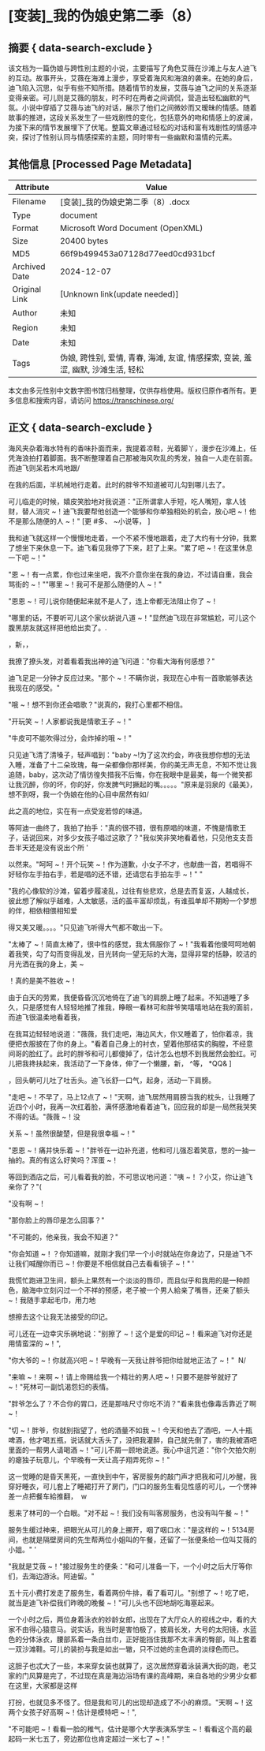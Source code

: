 # [变装]_我的伪娘史第二季（8）



## 摘要  { data-search-exclude }

<!-- tcd_abstract -->
该文档为一篇伪娘与跨性别主题的小说，主要描写了角色艾薇在沙滩上与友人迪飞的互动。故事开头，艾薇在海滩上漫步，享受着海风和海浪的袭来。在她的身后，迪飞陷入沉思，似乎有些不知所措。随着情节的发展，艾薇与迪飞之间的关系逐渐变得亲密。可儿则是艾薇的朋友，时不时在两者之间调侃，营造出轻松幽默的气氛。小说中穿插了艾薇与迪飞的对话，展示了他们之间微妙而又暧昧的情感。随着故事的推进，这段关系发生了一些戏剧性的变化，包括意外的吻和情感上的波澜，为接下来的情节发展埋下了伏笔。整篇文章通过轻松的对话和富有戏剧性的情感冲突，探讨了性别认同与情感探索的主题，同时带有一些幽默和温情的元素。

<!-- tcd_abstract_end -->

## 其他信息 [Processed Page Metadata]

| Attribute       | Value                                  |
|-----------------|----------------------------------------|
| Filename        | [变装]_我的伪娘史第二季（8）.docx                             |
| Type            | document                                 |
| Format          | Microsoft Word Document (OpenXML)                               |
| Size            | 20400 bytes                           |
| MD5             | 66f9b499453a07128d77eed0cd931bcf                                  |
| Archived Date   | 2024-12-07                             |
| Original Link   | [Unknown link(update needed)]                         |
| Author          | 未知                               |
| Region          | 未知                               |
| Date            | 未知                                 |
| Tags            | 伪娘, 跨性别, 爱情, 青春, 海滩, 友谊, 情感探索, 变装, 羞涩, 幽默, 沙滩生活, 轻松                                 |

本文由多元性别中文数字图书馆归档整理，仅供存档使用。版权归原作者所有。更多信息和搜索内容，请访问 <https://transchinese.org/>


## 正文 { data-search-exclude }

<!-- tcd_main_text -->
海风夹杂着海水特有的香味扑面而来，我提着凉鞋，光着脚丫，漫步在沙滩上，任凭海浪拍打着脚面。我不断整理着自己那被海风吹乱的秀发，独自一人走在前面。而迪飞则呆若木鸡地跟/

在我的后面，半机械地行走着。此时的胖爷不知道被可儿勾到哪儿去了。

可儿临走的时候，嬉皮笑脸地对我说道："正所谓拿人手短，吃人嘴短，拿人钱财，替人消灾 ~！迪飞我要帮他创造一个能够和你单独相处的机会，放心吧 ~！他不是那么随便的人 ~！" [更 #多、 ~小说等， ]

我和迪飞就这样一个慢慢地走着，一个不紧不慢地跟着，走了大约有十分钟，我累了想坐下来休息一下。迪飞看见我停了下来，赶了上来。"累了吧 ~！在这里休息一下吧 ~！"

"恩 ~！有一点累，你也过来坐吧，我不介意你坐在我的身边，不过请自重，我会骂街的 ~！""哪里 ~！我可不是那么随便的人 ~！"

"恩恩 ~！可儿说你随便起来就不是人了，连上帝都无法阻止你了 ~！

"哪里的话，不要听可儿这个家伙胡说八道 ~！"显然迪飞现在非常尴尬，可儿这个腹黑朋友就这样把他给出卖了。.

，新，，

我撩了撩头发，对着看着我出神的迪飞问道："你看大海有何感想？"

迪飞足足一分钟才反应过来。"那个 ~！不瞒你说，我现在心中有一首歌能够表达我现在的感受。"

"哦 ~！想不到你还会唱歌？"说真的，我打心里都不相信。

"开玩笑 ~！人家都说我是情歌王子 ~！"

"牛皮可不能吹得过分，会炸掉的哦 ~！"

只见迪飞清了清嗓子，轻声唱到："baby ~!为了这次约会，昨夜我想你想的无法入睡，准备了十二朵玫瑰，每一朵都像你那样美，你的美无声无息，不知不觉让我追随，baby，这次动了情彷徨失措我不后悔，你在我眼中是最美，每一个微笑都让我沉醉，你的坏，你的好，你发脾气时撅起的嘴。。。。。"原来是羽泉的《最美》，想不到呀，我一个伪娘在他的心目中居然有如/

此之高的地位，实在有一点受宠若惊的味道。

等阿迪一曲终了，我拍了拍手："真的很不错，很有原唱的味道，不愧是情歌王子，话说回来，对多少女孩子唱过这歌了？"我似笑非笑地看着他，只见他支支吾吾半天还是没有说出个所 '

以然来。"呵呵 ~！开个玩笑 ~！作为道歉，小女子不才，也献曲一首，若唱得不好轻你左手拍右手，若是唱的还不错，还请您右手拍左手 ~！" "

"我的心像软的沙滩，留着步履凌乱，过往有些悲欢，总是去而复返，人越成长，彼此想了解似乎越难，人太敏感，活的虽丰富却烦乱，有谁孤单却不期盼一个梦想的伴，相依相偎相知爱

得又美又暖。。。。"只见迪飞听得大气都不敢出一下。

"太棒了 ~！简直太棒了，很中性的感觉，我太佩服你了 ~！"我看着他傻呵呵地朝着我笑，勾了勾而变得乱发，目光转向一望无际的大海，显得非常的恬静，皎洁的月光洒在我的身上，美 ~

！真的是美不胜收 ~！

由于白天的劳累，我便昏昏沉沉地倚在了迪飞的肩膀上睡了起来。不知道睡了多久，只是感觉有人轻轻地推了推我，睁眼一看林可和胖爷笑嘻嘻地站在我的面前，而迪飞很温柔地看着我，

在我耳边轻轻地说道："薇薇，我们走吧，海边风大，你又睡着了，怕你着凉，我便把衣服披在了你的身上。"看着自己身上的衬衣，望着他那结实的胸膛，不经意间哥的脸红了。此时的胖爷和可儿都傻掉了，估计怎么也想不到我居然会脸红。可儿把我搀扶起来，我活动了一下身体，伸了一个懒腰，新， ^等， *QQ& ]

，回头朝可儿吐了吐舌头。迪飞长舒一口气，起身，活动一下肩膀。

"走吧 ~！不早了，马上12点了 ~！"天啊，迪飞居然用肩膀当我的枕头，让我睡了近四个小时，我再一次红着脸，满怀感激地看着迪飞，回应我的却是一局然我哭笑不得的话。"薇薇 ~！没

关系 ~！虽然很酸楚，但是我很幸福 ~！"

"恩恩 ~！痛并快乐着 ~！"胖爷在一边补充道，他和可儿强忍着笑意，憋的一抽一抽的。真的有这么好笑吗？浑蛋 ~！

等回到酒店之后，可儿看着我的脸，不可思议地问道："咦 ~！？小艾，你让迪飞亲你了？"(

"没有啊 ~！

"那你脸上的唇印是怎么回事？"

"不可能的，他亲我，我会不知道？"

"你会知道 ~！？你知道嘛，就刚才我们早一个小时就站在你身边了，只是迪飞不让我们喊醒你而已 ~！你要是不相信就自己去看看镜子 ~！" '

我慌忙跑进卫生间，额头上果然有一个淡淡的唇印，而且似乎和我用的是一种颜色，脑海中立刻闪过一个不祥的预感，老子被一个男人給亲了嘴唇，还亲了额头 ~！我随手拿起毛巾，用力地

想擦去这个让我无法接受的印记。

可儿还在一边幸灾乐祸地说："别擦了 ~！这个是爱的印记 ~！看来迪飞对你还是用情蛮深的 ~！",

"你大爷的 ~！你就高兴吧 ~！早晚有一天我让胖爷把你给就地正法了 ~！"  N/

"来嘛 ~！来啊 ~！请上帝赐给我一个精壮的男人吧 ~！只要不是胖爷就好了 ~！"死林可一副饥渴怨妇的表情。

"胖爷怎么了？不合你的胃口，还是那啥尺寸你吃不消？"看来我也像毒舌靠近了啊 ~！

"切 ~！胖爷，你就别指望了，他的酒量不如我 ~！今天和他去了酒吧，一人十瓶啤酒，他才喝五瓶，说话就大舌头了，没把我灌醉，自己就先倒了，害的我被酒吧里面的一帮男人请喝酒 ~！"可儿不屑一顾地说道。我心中诅咒道："你个欠拍欠削的瘪独子玩意儿，个早晚有一天让高子翔弄死你 ~！"

这一觉睡的是昏天黑死，一直快到中午，客房服务的敲门声才把我和可儿吵醒，我穿好睡衣，可儿套上了睡裙打开了房门，门口的服务生看见性感的可儿，一个愣神差一点把餐车給推翻，  w

惹来了林可的一个白眼。"对不起 ~！我们没有叫客房服务，也没有叫午餐 ~！"

服务生缓过神来，把眼光从可儿的身上挪开，咽了咽口水："是这样的 ~！5134房间，也就是隔壁房间的先生帮两位小姐叫的午餐，还留了一张便条给一位叫艾薇的小姐。" '

"我就是艾薇 ~！"接过服务生的便条："和可儿准备一下，一个小时之后大厅等你们，去海边游泳。阿迪留。"

五十元小费打发走了服务生，看着两份牛排，看了看可儿。"别想了 ~！吃了吧，就当是迪飞补偿我们昨晚的晚餐 ~！"可儿头也不回地胡吃海塞起来。

一个小时之后，两位身着泳衣的妙龄女郎，出现在了大厅众人的视线之中，看的大家不由得心猿意马。说实话，我当时是害怕极了，披肩长发，大号的太阳镜，水蓝色的分体泳衣，腰部系着一条白丝巾，正好能挡住我那不太丰满的臀部，叫上套着一双沙滩鞋。可儿的装扮与我是如出一辙，只不过她的主色调的淡绿色而已。

这胆子也忒大了一些，本来穿女装也就算了，这次居然穿着泳装满大街的跑，老艾家的门风算是完了，不过现在真是海边浴场有课的高峰期，来自各地的少男少女都在这里，大家都是这样

打扮，也就见多不怪了。但是我和可儿的出现却造成了不小的麻烦。"天啊 ~！这两个女孩子好高啊 ~！估计是模特吧 ~！",

"不可能吧 ~！看看一脸的稚气，估计是哪个大学表演系学生 ~！看看这个高的最起码一米七五了，旁边那位也肯定超过一米七了 ~！"
<!-- tcd_main_text_end -->

